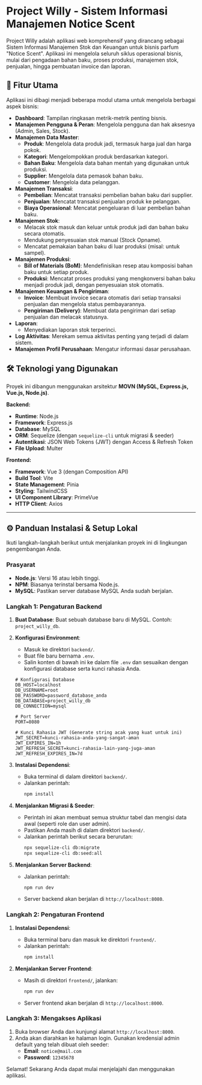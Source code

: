 # Project Willy - Sistem Informasi Manajemen Notice Scent

Project Willy adalah aplikasi web komprehensif yang dirancang sebagai Sistem Informasi Manajemen Stok dan Keuangan untuk bisnis parfum "Notice Scent". Aplikasi ini mengelola seluruh siklus operasional bisnis, mulai dari pengadaan bahan baku, proses produksi, manajemen stok, penjualan, hingga pembuatan invoice dan laporan.

## 🚀 Fitur Utama

Aplikasi ini dibagi menjadi beberapa modul utama untuk mengelola berbagai aspek bisnis:

* **Dashboard**: Tampilan ringkasan metrik-metrik penting bisnis.
* **Manajemen Pengguna & Peran**: Mengelola pengguna dan hak aksesnya (Admin, Sales, Stock).
* **Manajemen Data Master**:
    * **Produk**: Mengelola data produk jadi, termasuk harga jual dan harga pokok.
    * **Kategori**: Mengelompokkan produk berdasarkan kategori.
    * **Bahan Baku**: Mengelola data bahan mentah yang digunakan untuk produksi.
    * **Supplier**: Mengelola data pemasok bahan baku.
    * **Customer**: Mengelola data pelanggan.
* **Manajemen Transaksi**:
    * **Pembelian**: Mencatat transaksi pembelian bahan baku dari supplier.
    * **Penjualan**: Mencatat transaksi penjualan produk ke pelanggan.
    * **Biaya Operasional**: Mencatat pengeluaran di luar pembelian bahan baku.
* **Manajemen Stok**:
    * Melacak stok masuk dan keluar untuk produk jadi dan bahan baku secara otomatis.
    * Mendukung penyesuaian stok manual (Stock Opname).
    * Mencatat pemakaian bahan baku di luar produksi (misal: untuk sampel).
* **Manajemen Produksi**:
    * **Bill of Materials (BoM)**: Mendefinisikan resep atau komposisi bahan baku untuk setiap produk.
    * **Produksi**: Mencatat proses produksi yang mengkonversi bahan baku menjadi produk jadi, dengan penyesuaian stok otomatis.
* **Manajemen Keuangan & Pengiriman**:
    * **Invoice**: Membuat invoice secara otomatis dari setiap transaksi penjualan dan mengelola status pembayarannya.
    * **Pengiriman (Delivery)**: Membuat data pengiriman dari setiap penjualan dan melacak statusnya.
* **Laporan**:
    * Menyediakan laporan stok terperinci.
* **Log Aktivitas**: Merekam semua aktivitas penting yang terjadi di dalam sistem.
* **Manajemen Profil Perusahaan**: Mengatur informasi dasar perusahaan.

## 🛠️ Teknologi yang Digunakan

Proyek ini dibangun menggunakan arsitektur **MOVN (MySQL, Express.js, Vue.js, Node.js)**.

**Backend:**
* **Runtime**: Node.js
* **Framework**: Express.js
* **Database**: MySQL
* **ORM**: Sequelize (dengan `sequelize-cli` untuk migrasi & seeder)
* **Autentikasi**: JSON Web Tokens (JWT) dengan Access & Refresh Token
* **File Upload**: Multer

**Frontend:**
* **Framework**: Vue 3 (dengan Composition API)
* **Build Tool**: Vite
* **State Management**: Pinia
* **Styling**: TailwindCSS
* **UI Component Library**: PrimeVue
* **HTTP Client**: Axios

---

## ⚙️ Panduan Instalasi & Setup Lokal

Ikuti langkah-langkah berikut untuk menjalankan proyek ini di lingkungan pengembangan Anda.

### Prasyarat

* **Node.js**: Versi 16 atau lebih tinggi.
* **NPM**: Biasanya terinstal bersama Node.js.
* **MySQL**: Pastikan server database MySQL Anda sudah berjalan.

### Langkah 1: Pengaturan Backend

1.  **Buat Database**: Buat sebuah database baru di MySQL. Contoh: `project_willy_db`.

2.  **Konfigurasi Environment**:
    * Masuk ke direktori `backend/`.
    * Buat file baru bernama `.env`.
    * Salin konten di bawah ini ke dalam file `.env` dan sesuaikan dengan konfigurasi database serta kunci rahasia Anda.

    ```env
    # Konfigurasi Database
    DB_HOST=localhost
    DB_USERNAME=root
    DB_PASSWORD=password_database_anda
    DB_DATABASE=project_willy_db
    DB_CONNECTION=mysql

    # Port Server
    PORT=8080

    # Kunci Rahasia JWT (Generate string acak yang kuat untuk ini)
    JWT_SECRET=kunci-rahasia-anda-yang-sangat-aman
    JWT_EXPIRES_IN=1h
    JWT_REFRESH_SECRET=kunci-rahasia-lain-yang-juga-aman
    JWT_REFRESH_EXPIRES_IN=7d
    ```

3.  **Instalasi Dependensi**:
    * Buka terminal di dalam direktori `backend/`.
    * Jalankan perintah:
        ```bash
        npm install
        ```

4.  **Menjalankan Migrasi & Seeder**:
    * Perintah ini akan membuat semua struktur tabel dan mengisi data awal (seperti role dan user admin).
    * Pastikan Anda masih di dalam direktori `backend/`.
    * Jalankan perintah berikut secara berurutan:
        ```bash
        npx sequelize-cli db:migrate
        npx sequelize-cli db:seed:all
        ```

5.  **Menjalankan Server Backend**:
    * Jalankan perintah:
        ```bash
        npm run dev
        ```
    * Server backend akan berjalan di `http://localhost:8080`.

### Langkah 2: Pengaturan Frontend

1.  **Instalasi Dependensi**:
    * Buka terminal baru dan masuk ke direktori `frontend/`.
    * Jalankan perintah:
        ```bash
        npm install
        ```

2.  **Menjalankan Server Frontend**:
    * Masih di direktori `frontend/`, jalankan:
        ```bash
        npm run dev
        ```
    * Server frontend akan berjalan di `http://localhost:8000`.

### Langkah 3: Mengakses Aplikasi

1.  Buka browser Anda dan kunjungi alamat `http://localhost:8000`.
2.  Anda akan diarahkan ke halaman login. Gunakan kredensial admin default yang telah dibuat oleh seeder:
    * **Email**: `notice@mail.com`
    * **Password**: `12345678`

Selamat! Sekarang Anda dapat mulai menjelajahi dan menggunakan aplikasi.
